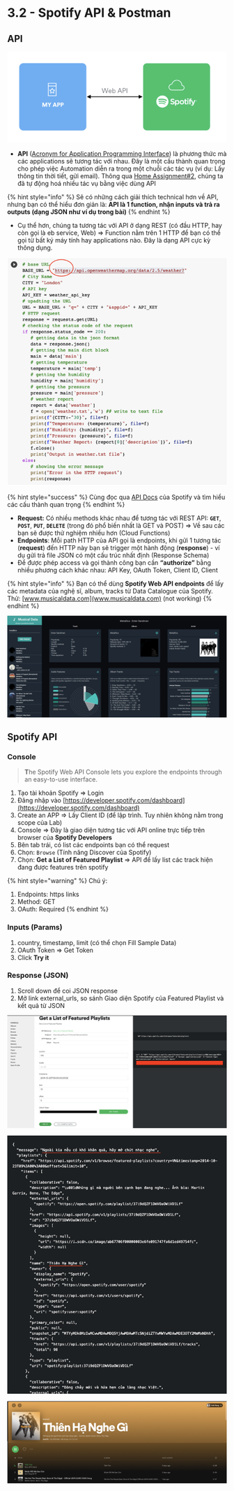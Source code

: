 # 3.2 - Spotify API & Postman

## API

![](../../.gitbook/assets/image%20%28132%29.png)

* **API** \([Acronym for Application Programming Interface](https://en.wikipedia.org/wiki/API)\) là phương thức mà các applications sẽ tương tác với nhau. Đây là một cấu thành quan trọng cho phép việc Automation diễn ra trong một chuỗi các tác vụ \(ví dụ: Lấy thông tin thời tiết, gửi email\). Thông qua [Home Assignment\#2](../2-data-tools-1/home-assignment2.md), chúng ta đã tự động hoá nhiều tác vụ bằng việc dùng API

{% hint style="info" %}
Sẽ có những cách giải thích technical hơn về API, nhưng bạn có thể hiểu đơn giản là: **API là 1 function, nhận inputs và trả ra outputs \(dạng JSON như ví dụ trong bài\)**
{% endhint %}

* Cụ thể hơn, chúng ta tương tác với API ở dạng REST \(có đầu HTTP, hay còn gọi là eb service, Web\) =&gt; Function nằm trên 1 HTTP để bạn có thể gọi từ bất ký máy tính hay applications nào. Đây là dạng API cực kỳ thông dụng. 

![](../../.gitbook/assets/image%20%28128%29.png)

{% hint style="success" %}
Cùng đọc qua [API Docs](https://developer.spotify.com/documentation/web-api/) của Spotify và tìm hiểu các cấu thành quan trọng
{% endhint %}

* **Request:** Có nhiều methods khác nhau để tương tác với REST API: **`GET`**, **`POST`**, **`PUT`**, **`DELETE`** \(trong đó phổ biến nhất là GET và POST\) =&gt; Về sau các bạn sẽ được thử nghiệm nhiều hơn \(Cloud Functions\)
* **Endpoints**: Mỗi path HTTP của API gọi là endpoints, khi gửi 1 tương tác \(**request**\) đến HTTP này bạn sẽ trigger một hành động \(**response**\) - ví dụ gửi trả file JSON có một cấu trúc nhất định \(Response Schema\)
* Để được phép access và gọi thành công bạn cần **“authorize”** bằng nhiều phương cách khác nhau: API Key, OAuth Token, Client ID, Client 

{% hint style="info" %}
Bạn có thể dùng **Spotify Web API endpoints** để lấy các metadata của nghệ sĩ, album, tracks từ Data Catalogue của Spotify. Thử: [www.musicaldata.com](www.musicaldata.com) \(not working\)
{% endhint %}

![](../../.gitbook/assets/image%20%28129%29.png)

## Spotify API

### Console

> **T**he Spotify Web API Console lets you explore the endpoints through an easy-to-use interface.

1. Tạo tài khoản Spotify =&gt; Login
2. Đăng nhập vào [https://developer.spotify.com/dashboard](https://developer.spotify.com/dashboard)
3. Create an APP =&gt; Lấy Client ID \(để lập trình. Tuy nhiên không nằm trong scope của Lab\)
4. Console =&gt; Đây là giao diện tương tác với API online trực tiếp trên browser của **Spotify Developers**
5. Bên tab trái, có list các endpoints bạn có thể request 
6. Chọn: `Browse` \(Tính năng Discover của Spotify\) 
7. Chọn: **Get a List of Featured Playlist** =&gt; API để lấy list các track hiện đang được features trên spotify 

{% hint style="warning" %}
Chú ý:   
1. Endpoints: https links   
2. Method: GET   
3. OAuth: Required
{% endhint %}

### **Inputs \(Params\)** 

1. country, timestamp, limit \(có thể chọn Fill Sample Data\) 
2. OAuth Token =&gt; Get Token
3. Click **Try it** 

### Response \(JSON\)

1. Scroll down để coi JSON response 
2. Mở link external\_urls, so sánh Giao diện Spotify của Featured Playlist và kết quả từ JSON

![](../../.gitbook/assets/image%20%28133%29.png)

![](../../.gitbook/assets/image%20%28130%29.png)

![](../../.gitbook/assets/image%20%28131%29.png)

